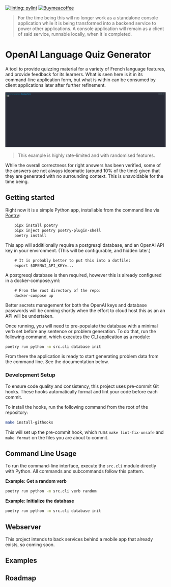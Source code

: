 [![linting: pylint](https://img.shields.io/badge/linting-pylint-yellowgreen)](https://github.com/pylint-dev/pylint) [![Buymeacoffee](https://badgen.net/badge/icon/buymeacoffee?icon=buymeacoffee&label)](https://www.buymeacoffee.com/mrbeverage)

> For the time being this will no longer work as a standalone console application while it is being transformed into a backend service to power other applications.  A console application will remain as a client of said service, runnable locally, when it is completed.
> 
# OpenAI Language Quiz Generator

A tool to provide quizzing material for a variety of French language features, and provide feedback for its learners.  What is seen here is it in its command-line application form, but what is within can be consumed by client applications later after further refinement.

![Example](docs/example.gif)
> This example is highly rate-limited and with randomised features.

While the overall correctness for right answers has been verified, some of the answers are not always ideomatic (around 10% of the time) given that they are generated with no surrounding context.  This is unavoidable for the time being.

## Getting started

Right now it is a simple Python app, installable from the command line via [Poetry](https://python-poetry.org/):
```
    pipx install poetry
    pipx inject poetry poetry-plugin-shell
    poetry install
```
This app will additiionally require a postgresql database, and an OpenAI API key in your environment.  (This will be configurable, and hidden later.)
```
    # It is probably better to put this into a dotfile:
    export $OPENAI_API_KEY=...
```
A postgresql database is then required, however this is already configured in a docker-compose.yml:
```
    # From the root directory of the repo:
    docker-compose up
```
Better secrets management for both the OpenAI keys and database passwords will be coming shortly when the effort to cloud host this as an an API will be undertaken.

Once running, you will need to pre-populate the database with a minimal verb set before any sentence or problem generation.  To do that, run the following command, which executes the CLI application as a module:
```bash
poetry run python -m src.cli database init
```

From there the application is ready to start generating problem data from the command line. See the documentation below.

### Development Setup

To ensure code quality and consistency, this project uses pre-commit Git hooks. These hooks automatically format and lint your code before each commit.

To install the hooks, run the following command from the root of the repository:
```bash
make install-githooks
```
This will set up the pre-commit hook, which runs `make lint-fix-unsafe` and `make format` on the files you are about to commit.

## Command Line Usage

To run the command-line interface, execute the `src.cli` module directly with Python. All commands and subcommands follow this pattern.

**Example: Get a random verb**
```bash
poetry run python -m src.cli verb random
```

**Example: Initialize the database**
```bash
poetry run python -m src.cli database init
```

## Webserver

This project intends to back services behind a mobile app that already exists, so coming soon.

## Examples

## Roadmap
